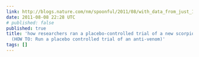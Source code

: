 ```yaml
---
link: http://blogs.nature.com/nm/spoonful/2011/08/with_data_from_just_15_people.html
date: 2011-08-08 22:28 UTC
# published: false
published: true
title: 'how researchers ran a placebo-controlled trial of a new scorpion anti-venom
  (HOW TO: Run a placebo controlled trial of an anti-venom)'
tags: []
---
```



